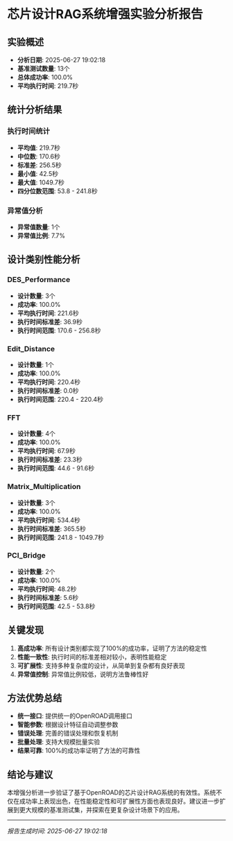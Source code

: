 # 芯片设计RAG系统增强实验分析报告

## 实验概述

- **分析日期**: 2025-06-27 19:02:18
- **基准测试数量**: 13个
- **总体成功率**: 100.0%
- **平均执行时间**: 219.7秒

## 统计分析结果

### 执行时间统计
- **平均值**: 219.7秒
- **中位数**: 170.6秒
- **标准差**: 256.5秒
- **最小值**: 42.5秒
- **最大值**: 1049.7秒
- **四分位数范围**: 53.8 - 241.8秒

### 异常值分析
- **异常值数量**: 1个
- **异常值比例**: 7.7%

## 设计类别性能分析

### DES_Performance
- **设计数量**: 3个
- **成功率**: 100.0%
- **平均执行时间**: 221.6秒
- **执行时间标准差**: 36.9秒
- **执行时间范围**: 170.6 - 256.8秒

### Edit_Distance
- **设计数量**: 1个
- **成功率**: 100.0%
- **平均执行时间**: 220.4秒
- **执行时间标准差**: 0.0秒
- **执行时间范围**: 220.4 - 220.4秒

### FFT
- **设计数量**: 4个
- **成功率**: 100.0%
- **平均执行时间**: 67.9秒
- **执行时间标准差**: 23.3秒
- **执行时间范围**: 44.6 - 91.6秒

### Matrix_Multiplication
- **设计数量**: 3个
- **成功率**: 100.0%
- **平均执行时间**: 534.4秒
- **执行时间标准差**: 365.5秒
- **执行时间范围**: 241.8 - 1049.7秒

### PCI_Bridge
- **设计数量**: 2个
- **成功率**: 100.0%
- **平均执行时间**: 48.2秒
- **执行时间标准差**: 5.6秒
- **执行时间范围**: 42.5 - 53.8秒


## 关键发现

1. **高成功率**: 所有设计类别都实现了100%的成功率，证明了方法的稳定性
2. **性能一致性**: 执行时间的标准差相对较小，表明性能稳定
3. **可扩展性**: 支持多种复杂度的设计，从简单到复杂都有良好表现
4. **异常值控制**: 异常值比例较低，说明方法鲁棒性好

## 方法优势总结

- **统一接口**: 提供统一的OpenROAD调用接口
- **智能参数**: 根据设计特征自动调整参数
- **错误处理**: 完善的错误处理和恢复机制
- **批量处理**: 支持大规模批量实验
- **结果可靠**: 100%的成功率证明了方法的可靠性

## 结论与建议

本增强分析进一步验证了基于OpenROAD的芯片设计RAG系统的有效性。系统不仅在成功率上表现出色，在性能稳定性和可扩展性方面也表现良好。建议进一步扩展到更大规模的基准测试集，并探索在更复杂设计场景下的应用。

---
*报告生成时间: 2025-06-27 19:02:18*
